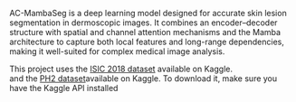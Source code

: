 AC-MambaSeg is a deep learning model designed for accurate skin lesion segmentation in dermoscopic images.
It combines an encoder–decoder structure with spatial and channel attention mechanisms and the Mamba architecture to capture both local
features and long-range dependencies, making it well-suited for complex medical image analysis.

This project uses the [ISIC 2018 dataset](https://www.kaggle.com/datasets/hungvumanh/isic-18-numpy) available on Kaggle.  
and the [PH2 dataset](https://www.kaggle.com/datasets/hashbanger/ph2-dataset)available on Kaggle.
To download it, make sure you have the Kaggle API installed
